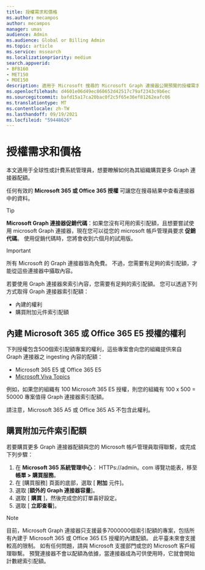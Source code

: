 ```yaml
---
title: 授權需求和價格
ms.author: mecampos
author: mecampos
manager: umas
audience: Admin
ms.audience: Global or Billing Admin
ms.topic: article
ms.service: mssearch
ms.localizationpriority: medium
search.appverid:
- BFB160
- MET150
- MOE150
description: 適用于 Microsoft 搜尋的 Microsoft Graph 連接器公開預覽的授權需求和價格
ms.openlocfilehash: d4601e06d49ec860652d42517c79af2343c9b6ec
ms.sourcegitcommit: bafd15a17ca20bac0f2c5f65e36ef81262eafc06
ms.translationtype: MT
ms.contentlocale: zh-TW
ms.lasthandoff: 09/19/2021
ms.locfileid: "59448626"
---
```

<!---Previous ms.author: rusamai --->

# <a name="license-requirements-and-pricing"></a>授權需求和價格

本文適用于全球性或計費系統管理員，想要瞭解如何為其組織購買更多 Graph 連接器配額。

任何有效的 **Microsoft 365 或 Office 365 授權** 可讓您在搜尋結果中查看連接器中的資料。

> [!TIP]
> **Microsoft Graph 連接器促銷代碼**：如果您沒有可用的索引配額，且想要嘗試使用 microsoft Graph 連接器，現在您可以從您的 microsoft 帳戶管理員要求 **促銷代碼**。 使用促銷代碼時，您將會收到六個月的試用版。

>[!IMPORTANT]
>所有 Microsoft 的 Graph 連接器皆為免費。 不過，您需要有足夠的索引配額，才能從這些連接器中攝取內容。

若要使用 Graph 連接器來索引內容，您需要有足夠的索引配額。 您可以透過下列方式取得 Graph 連接器索引配額：

- 內建的權利
- 購買附加元件索引配額

## <a name="entitlement-built-into-microsoft-365-or-office-365-e5-licenses"></a>內建 Microsoft 365 或 Office 365 E5 授權的權利

下列授權包含500個索引配額專案的權利，這些專案會向您的組織提供來自 Graph 連接器之 ingesting 內容的配額：

* Microsoft 365 E5 或 Office 365 E5
* [Microsoft Viva Topics](https://www.microsoft.com/microsoft-viva/topics?activetab=pivot:overviewtab)

例如，如果您的組織有 100 Microsoft 365 E5 授權，則您的組織有 100 x 500 = 50000 專案值得 Graph 連接器索引配額。

<!---Comment requested in PR#143--->
請注意，Microsoft 365 A5 或 Office 365 A5 不包含此權利。

## <a name="purchase-of-add-on-index-quota"></a>購買附加元件索引配額
若要購買更多 Graph 連接器配額與您的 Microsoft 帳戶管理員取得聯繫，或完成下列步驟：

1. 在 **Microsoft 365 系統管理中心**： HTTPs://<span>admin。</span>com 導覽功能表，移至 **帳單 > 購買服務**。
2. 在 [購買服務] 頁面的底部，選取 [ **附加** 元件]。
3. 選取 [**額外的 Graph 連接器容量**]。
4. 選取 [ **購買** ]，然後完成您的訂單喜好設定。
5. 選取 [ **立即查看**]。

> [!NOTE]
> 目前，Microsoft Graph 連接器只支援最多7000000個索引配額的專案，包括所有內建于 Microsoft 365 或 Office 365 E5 授權的內建配額。 此平臺未來會支援較高的限制。 如有任何問題，請與 Microsoft 支援部門或您的 Microsoft 客戶經理聯繫。
> 預覽連接器不會以配額為依據，當連接器成為可供使用時，它就會開始計數總索引配額。
